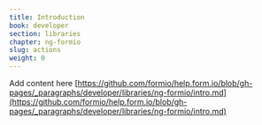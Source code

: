 ```yaml
---
title: Introduction
book: developer
section: libraries
chapter: ng-formio
slug: actions
weight: 0
---
```

Add content here [https://github.com/formio/help.form.io/blob/gh-pages/_paragraphs/developer/libraries/ng-formio/intro.md](https://github.com/formio/help.form.io/blob/gh-pages/_paragraphs/developer/libraries/ng-formio/intro.md)